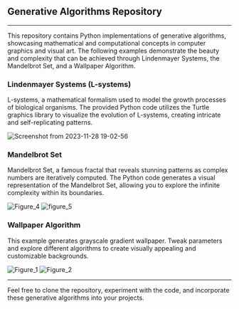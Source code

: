 ## Generative Algorithms Repository

---

This repository contains Python implementations of generative algorithms, showcasing mathematical and computational concepts in computer graphics and visual art. The following examples demonstrate the beauty and complexity that can be achieved through Lindenmayer Systems, the Mandelbrot Set, and a Wallpaper Algorithm.


### Lindenmayer Systems (L-systems)

L-systems, a mathematical formalism used to model the growth processes of biological organisms. The provided Python code utilizes the Turtle graphics library to visualize the evolution of L-systems, creating intricate and self-replicating patterns.

![Screenshot from 2023-11-28 19-02-56](https://github.com/ladybuginthemug/algorithmical-patterns/assets/88084724/197e4ecd-2719-47a7-beea-88072fb3054a)

### Mandelbrot Set

Mandelbrot Set, a famous fractal that reveals stunning patterns as complex numbers are iteratively computed. The Python code generates a visual representation of the Mandelbrot Set, allowing you to explore the infinite complexity within its boundaries.

![Figure_4](https://github.com/ladybuginthemug/algorithmical-patterns/assets/88084724/11ac8ca4-955f-46e6-9899-1f392ff671e8)
![figure_5](https://github.com/ladybuginthemug/algorithmical-patterns/assets/88084724/2170b31f-6d18-4da7-8811-c27d739e26f4)


### Wallpaper Algorithm

This example generates grayscale gradient wallpaper. Tweak parameters and explore different algorithms to create visually appealing and customizable backgrounds.

![Figure_1](https://github.com/ladybuginthemug/algorithmical-patterns/assets/88084724/c4f4c8da-836d-488e-b2fd-0fd12c8c3be8)
![Figure_2](https://github.com/ladybuginthemug/algorithmical-patterns/assets/88084724/6e1aa1ad-d9ae-49cf-8c36-87cbc4d72e45)


---

Feel free to clone the repository, experiment with the code, and incorporate these generative algorithms into your projects. 
